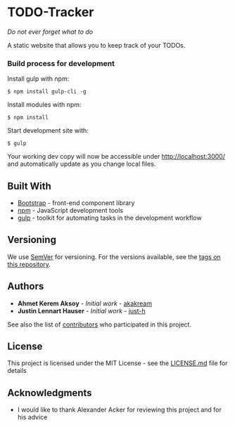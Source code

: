 # TODO-Tracker

*Do not ever forget what to do*

A static website that allows you to keep track of your TODOs.

### Build process for development

Install gulp with npm:

```
$ npm install gulp-cli -g
```

Install modules with npm:

```
$ npm install
```

Start development site with:

```
$ gulp
```
Your working dev copy will now be accessible under [http://localhost:3000/](http://localhost:3000/) and automatically update as you change local files.

## Built With

* [Bootstrap](https://getbootstrap.com/) - front-end component library
* [npm](https://www.npmjs.com/) - JavaScript development tools
* [gulp](https://gulpjs.com/) - toolkit for automating tasks in the development workflow

## Versioning

We use [SemVer](http://semver.org/) for versioning. For the versions available, see the [tags on this repository](https://github.com/akakream/TODO-Tracker/tags). 

## Authors

* **Ahmet Kerem Aksoy** - *Initial work* - [akakream](https://github.com/akakream)
* **Justin Lennart Hauser** - *Initial work* - [just-h](https://github.com/just-h)

See also the list of [contributors](https://github.com/akakream/TODO-Tracker/contributors) who participated in this project.

## License

This project is licensed under the MIT License - see the [LICENSE.md](LICENSE.md) file for details

## Acknowledgments

* I would like to thank Alexander Acker for reviewing this project and for his advice 